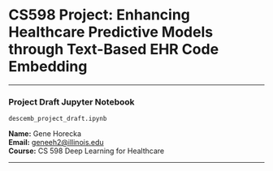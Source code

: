 # CS598 Project: Enhancing Healthcare Predictive Models through Text-Based EHR Code Embedding

---

### Project Draft Jupyter Notebook

`descemb_project_draft.ipynb`

**Name:** Gene Horecka  
**Email:** [geneeh2@illinois.edu](mailto:geneeh2@illinois.edu)  
**Course:** CS 598 Deep Learning for Healthcare

---
